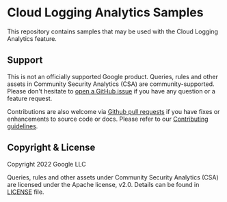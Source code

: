 
# Cloud Logging Analytics Samples

This repository contains samples that may be used with the Cloud Logging Analytics feature.

## Support

This is not an officially supported Google product. Queries, rules and other assets in Community Security Analytics (CSA) are community-supported. Please don't hesitate to [open a GitHub issue](https://github.com/GoogleCloudPlatform/logging-analytics-samples/issues) if you have any question or a feature request.

Contributions are also welcome via [Github pull requests](https://github.com/GoogleCloudPlatform/logging-analytics-samples/pulls) if you have fixes or enhancements to source code or docs. Please refer to our [Contributing guidelines](./CONTRIBUTING.md).

## Copyright & License

Copyright 2022 Google LLC

Queries, rules and other assets under Community Security Analytics (CSA) are licensed under the Apache license, v2.0. Details can be found in [LICENSE](./LICENSE) file.
